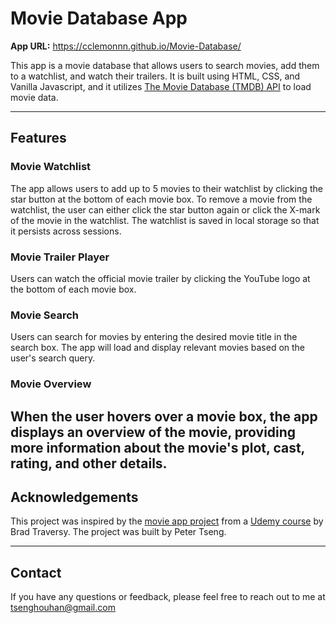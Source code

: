 # Movie Database App
**App URL:** https://cclemonnn.github.io/Movie-Database/  

This app is a movie database that allows users to search movies, add them to a watchlist, and watch their trailers. It is built using HTML, CSS, and Vanilla Javascript, and it utilizes [The Movie Database (TMDB) API](https://www.themoviedb.org/documentation/api) to load movie data.
  
--------
## Features
### Movie Watchlist
The app allows users to add up to 5 movies to their watchlist by clicking the star button at the bottom of each movie box. To remove a movie from the watchlist, the user can either click the star button again or click the X-mark of the movie in the watchlist. The watchlist is saved in local storage so that it persists across sessions. 
### Movie Trailer Player
Users can watch the official movie trailer by clicking the YouTube logo at the bottom of each movie box.
### Movie Search
Users can search for movies by entering the desired movie title in the search box. The app will load and display relevant movies based on the user's search query.
### Movie Overview
When the user hovers over a movie box, the app displays an overview of the movie, providing more information about the movie's plot, cast, rating, and other details.
-------
## Acknowledgements
This project was inspired by the [movie app project](https://github.com/bradtraversy/50projects50days/tree/master/movie-app)
from a [Udemy course](https://www.udemy.com/course/50-projects-50-days/) by Brad Traversy. The project was built by Peter Tseng.

-------
## Contact
If you have any questions or feedback, please feel free to reach out to me at tsenghouhan@gmail.com
